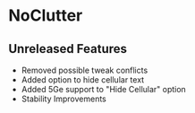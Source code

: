 # NoClutter
## Unreleased Features
- Removed possible tweak conflicts
- Added option to hide cellular text
- Added 5Ge support to "Hide Cellular" option
- Stability Improvements